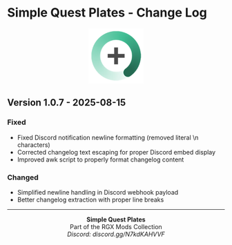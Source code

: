 # Simple Quest Plates - Change Log

<p align="center">
  <img src="https://raw.githubusercontent.com/donniedice/SimpleQuestPlates/main/images/logo.png" alt="SQP Icon" width="128" height="128">
</p>

## Version 1.0.7 - 2025-08-15

### Fixed
- Fixed Discord notification newline formatting (removed literal \n characters)
- Corrected changelog text escaping for proper Discord embed display
- Improved awk script to properly format changelog content

### Changed
- Simplified newline handling in Discord webhook payload
- Better changelog extraction with proper line breaks

---

<p align="center">
  <strong>Simple Quest Plates</strong><br>
  Part of the RGX Mods Collection<br>
  <em>Discord: discord.gg/N7kdKAHVVF</em>
</p>